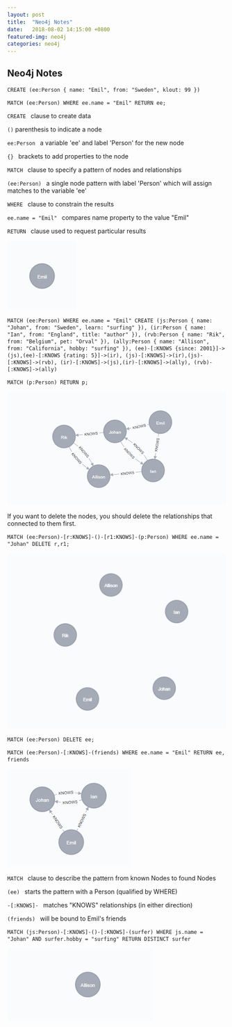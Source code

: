 ```yaml
---
layout: post
title:  "Neo4j Notes"
date:   2018-08-02 14:15:00 +0800
featured-img: neo4j
categories: neo4j
---
```


## Neo4j Notes

```cypher
CREATE (ee:Person { name: "Emil", from: "Sweden", klout: 99 })
```

```cypher
MATCH (ee:Person) WHERE ee.name = "Emil" RETURN ee;
```

`CREATE ` clause to create data

`()` parenthesis to indicate a node

`ee:Person ` a variable 'ee' and label 'Person' for the new node

`{} ` brackets to add properties to the node

`MATCH ` clause to specify a pattern of nodes and relationships

`(ee:Person) ` a single node pattern with label 'Person' which will assign matches to the variable 'ee'

`WHERE ` clause to constrain the results

`ee.name = "Emil" ` compares name property to the value "Emil" 

`RETURN ` clause used to request particular results 

![](/assets/img/posts/neo4j_notes/output0.PNG)

```cypher
MATCH (ee:Person) WHERE ee.name = "Emil" CREATE (js:Person { name: "Johan", from: "Sweden", learn: "surfing" }), (ir:Person { name: "Ian", from: "England", title: "author" }), (rvb:Person { name: "Rik", from: "Belgium", pet: "Orval" }), (ally:Person { name: "Allison", from: "California", hobby: "surfing" }), (ee)-[:KNOWS {since: 2001}]->(js),(ee)-[:KNOWS {rating: 5}]->(ir), (js)-[:KNOWS]->(ir),(js)-[:KNOWS]->(rvb), (ir)-[:KNOWS]->(js),(ir)-[:KNOWS]->(ally), (rvb)-[:KNOWS]->(ally)
```

```cypher
MATCH (p:Person) RETURN p;
```

![](/assets/img/posts/neo4j_notes/output2.PNG)

If you want to delete the nodes, you should delete the relationships that connected to them first.

```cypher
MATCH (ee:Person)-[r:KNOWS]-()-[r1:KNOWS]-(p:Person) WHERE ee.name = "Johan" DELETE r,r1;
```

![](/assets/img/posts/neo4j_notes/output3.PNG)

```cypher
MATCH (ee:Person) DELETE ee;
```

```cypher
MATCH (ee:Person)-[:KNOWS]-(friends) WHERE ee.name = "Emil" RETURN ee, friends
```

![](/assets/img/posts/neo4j_notes/output4.PNG)

`MATCH ` clause to describe the pattern from known Nodes to found Nodes

`(ee) ` starts the pattern with a Person (qualified by WHERE)

`-[:KNOWS]- ` matches "KNOWS" relationships (in either direction)

`(friends) ` will be bound to Emil's friends

```cypher
MATCH (js:Person)-[:KNOWS]-()-[:KNOWS]-(surfer) WHERE js.name = "Johan" AND surfer.hobby = "surfing" RETURN DISTINCT surfer
```

![](/assets/img/posts/neo4j_notes/output1.PNG)

```cypher

```

